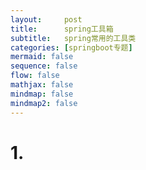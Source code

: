 ```yaml
---
layout:     post
title:      spring工具箱
subtitle:   spring常用的工具类
categories: [springboot专题]
mermaid: false
sequence: false
flow: false
mathjax: false
mindmap: false
mindmap2: false
---
```


# 1. 